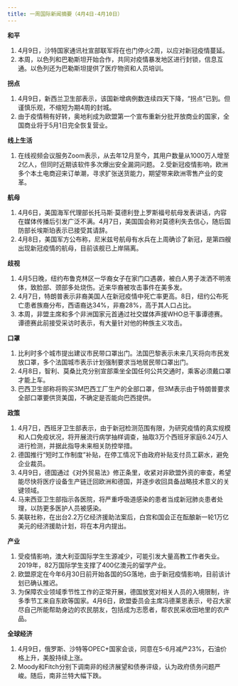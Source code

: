 ```yaml
---
title: 一周国际新闻摘要（4月4日-4月10日）
---
```


**和平**
1. 4月9日，沙特国家通讯社宣部联军将在也门停火2周，以应对新冠疫情蔓延。
2. 本周，以色列和巴勒斯坦开始合作，共同对疫情暴发地区进行封锁，信息互通。以色列还为巴勒斯坦提供了医疗物资和人员培训。

<!--more-->
**拐点**
1. 4月9日，新西兰卫生部表示，该国新增病例数连续四天下降，“拐点”已到。但谨慎乐观，不缩短为期4周的封城。
2. 由于疫情稍有好转，奥地利成为欧盟第一个宣布重新分批开放商业的国家，全国商业将于5月1日完全恢复营业。

**线上生活**
1. 在线视频会议服务Zoom表示，从去年12月至今，其用户数量从1000万人增至2亿人，但同时近期该软件多次爆出安全漏洞问题。
2.受新冠疫情影响，欧洲多个本土电商迎来订单潮，寻求扩张送货能力，期望带来欧洲零售产业的变革。

**航母**
1. 4月6日，美国海军代理部长托马斯·莫德利登上罗斯福号航母发表讲话，内容在媒体传播后引发广泛不满。4月7日，美国国会称对莫德利失去信心，随后国防部长埃斯珀表示已接受其请辞。
2. 4月8日，美国军方公布称，尼米兹号航母有水兵在上周确诊了新冠，是第四艘出现新冠疫情的航母，目前该舰已上岸隔离。

**歧视**
1. 4月5日晚，纽约布鲁克林区一华裔女子在家门口遇袭，被白人男子泼洒不明液体，致脸部、颈部多处烧伤。近来华裔被攻击事件在美多发。
2. 4月7日，特朗普表示非裔美国人在新冠疫情中死亡率更高。8日，纽约公布死亡患者族裔分布，西语裔达34%，非裔28%，高于其人口占比。
3. 本周，非盟主席和多个非洲国家元首通过社交媒体声援WHO总干事谭德赛。谭德赛此前接受采访时表示，有大量针对他的种族主义攻击。

**口罩**
1. 比利时多个城市提出建议市民带口罩出门。法国巴黎表示未来几天将向市民发放口罩，多个法国城市表示计划强制要求当地居民带口罩出门。
2. 4月8日，智利、莫桑比克分别宣部乘坐全国任何公共交通时，乘客必须戴口罩才能上车。
3. 巴西卫生部称将购买3M巴西工厂生产的全部口罩，但3M表示由于特朗普要求全部口罩要供货美国，不确定是否能向巴西提供。

**政策**
1. 4月7日，西班牙卫生部表示，由于新冠检测范围有限，为研究疫情的真实规模和人口免疫状况，将开展流行病学抽样调查，抽取3万个西班牙家庭6.24万人进行检测，并据此指导未来相关防控举措。
2. 德国推行“短时工作制度”补贴，在停工情况下由政府补贴支付员工薪水，避免企业裁员。
3. 4月9日，德国通过《对外贸易法》修正条里，收紧对非欧盟外资的审查，希望能尽快将医疗设备生产链迁回欧洲和德国，并逐步收回具备战略技术意义的关键领域。
4. 马来西亚卫生部指示各医院，将严重呼吸道感染的患者当成新冠肺炎患者处理，以防更多医护人员被感染。
5. 美联社称，在出台2.2万亿经济援助法案后，白宫和国会正在酝酿新一轮1万亿美元的经济援助计划，将在本月内提出。

**产业**
1. 受疫情影响，澳大利亚国际学生生源减少，可能引发大量高教工作者失业。2019年，82万国际学生支撑了400亿澳元的留学产业。
2. 欧盟原定在今年6月30日前开始各国的5G落地，由于新冠疫情影响，目前该计划已确认推迟。
3. 为保障农业领域季节性工作的正常开展，德国放宽对相关人员的入境限制，许多季节工来自东欧等国家。4月6日，欧盟委员会主席冯德莱恩表示，号召大家尽自己所能帮助身边的农民朋友，包括成为志愿者，帮农民采收田地里的农产品。

**全球经济**
1. 4月9日，俄罗斯、沙特等OPEC+国家会谈，同意在5-6月减产23%，石油价格上升，美股持续上涨。
2. Moody和Fitch分别下调南非的经济展望和债券评级，认为政府债务问题严峻。随后，南非兰特大幅下跌。


 
